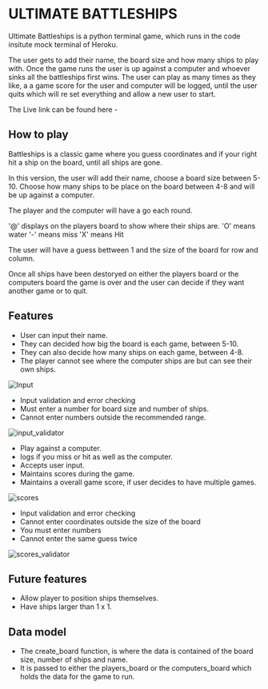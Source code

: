 # ULTIMATE BATTLESHIPS

Ultimate Battleships is a python terminal game, which runs in the code insitute mock terminal of Heroku.

The user gets to add their name, the board size and how many ships to play with. Once the game runs the user is up against a computer and whoever sinks all the battleships first wins. The user can play as many times as they like, a a game score for the user and computer will be logged, until the user quits which will re set everything and allow a new user to start.

The Live link can be found here -

## How to play

Battleships is a classic game where you guess coordinates and if your right hit a ship on the board, until all ships are gone.

In this version, the user will add their name, choose a board size between 5-10. Choose how many ships to be place on the board between 4-8 and will be up against a computer.

The player and the computer will have a go each round.

'@' displays on the players board to show where their ships are.
'O' means water
'-' means miss
'X' means Hit

The user will have a guess bettween 1 and the size of the board for row and column.

Once all ships have been destoryed on either the players board or the computers board the game is over and the user can decide if they want another game or to quit. 

## Features

- User can input their name.
- They can decided how big the board is each game, between 5-10.
- They can also decide how many ships on each game, between 4-8.
- The player cannot see where the computer ships are but can see their own ships.

![Input]()

- Input validation and error checking
 - Must enter a number for board size and number of ships.
 - Cannot enter numbers outside the recommended range.

![input_validator]()

- Play against a computer.
- logs if you miss or hit as well as the computer.
- Accepts user input.
- Maintains scores during the game.
- Maintains a overall game score, if user decides to have multiple games.

![scores]()

- Input validation and error checking
 - Cannot enter coordinates outside the size of the board
 - You must enter numbers
 - Cannot enter the same guess twice

![scores_validator]()

## Future features

- Allow player to position ships themselves.
- Have ships larger than 1 x 1.

## Data model

- The create_board function, is where the data is contained of the board size, number of ships and name.
- It is passed to either the players_board or the computers_board which holds the data for the game to run.

